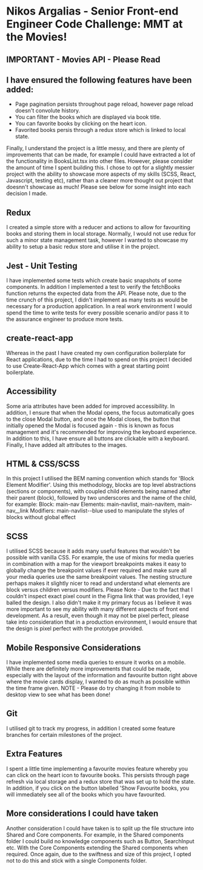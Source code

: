 # Nikos Argalias - Senior Front-end Engineer Code Challenge: MMT at the Movies!

## IMPORTANT - Movies API - Please Read

## I have ensured the following features have been added:

-   Page pagination persists throughout page reload, however page reload doesn't convolute history.
-   You can filter the books which are displayed via book title.
-   You can favorite books by clicking on the heart icon.
-   Favorited books persis through a redux store which is linked to local state.

Finally, I understand the project is a little messy, and there are plenty of improvements that can be made, for example I could have extracted a lot of the functionality in BooksList.tsx into other files. However, please consider the amount of time I spent building this. I chose to opt for a slightly messier project with the ability to showcase more aspects of my skills (SCSS, React, Javascript, testing etc), rather than a cleaner more thought out project that doesnn't showcase as much! Please see below for some insight into each decision I made.

## Redux

I created a simple store with a reducer and actions to allow for favouriting books and storing them in local storage. Normally, I would not use redux for such a minor state management task, however I wanted to showcase my ability to setup a basic redux store and utilise it in the project.

## Jest - Unit Testing

I have implemented some tests which create basic snapshots of some components. In addition I implemented a test to verify the fetchBooks function returns the expected data from the API. Please note, due to the time crunch of this project, I didn't implement as many tests as would be necessary for a production application. In a real work environment I would spend the time to write tests for every possible scenario and/or pass it to the assurance engineer to produce more tests.

## create-react-app

Whereas in the past I have created my own configuration boilerplate for React applications, due to the time I had to spend on this project I decided to use Create-React-App which comes with a great starting point boilerplate.

## Accessibility

Some aria attributes have been added for improved accessibility. In addition, I ensure that when the Modal opens, the focus automatically goes to the close Modal button, and once the Modal closes, the button that initially opened the Modal is focused again - this is known as focus management and it's recommended for improving the keyboard experience. In addition to this, I have ensure all buttons are clickable with a keyboard. Finally, I have added alt attributes to the images.

## HTML & CSS/SCSS

In this project I utilised the BEM naming convention which stands for 'Block Element Modifier'. Using this methodology, blocks are top level abstractions (sections or components), with coupled child elements being named after their parent (block), followed by two underscores and the name of the child, for example:
Block: main-nav
Elements: main-navlist, main-navitem, main-nav\_\_link
Modifiers: main-navlist--blue used to manipulate the styles of blocks without global effect

## SCSS

I utilised SCSS because it adds many useful features that wouldn't be possible with vanilla CSS. For example, the use of mixins for media queries in combination with a map for the viewport breakpoints makes it easy to globally change the breakpoint values if ever required and make sure all your media queries use the same breakpoint values. The nesting structure perhaps makes it slightly nicer to read and understand what elements are block versus children versus modifiers.
Please Note - Due to the fact that I couldn't inspect exact pixel count in the Figma link that was provided, I eye balled the design. I also didn't make it my primary focus as I believe it was more important to see my ability with many different aspects of front end development. As a result, even though it may not be pixel perfect, please take into consideration that in a production environment, I would ensure that the design is pixel perfect with the prototype provided.

## Mobile Responsive Considerations

I have implemented some media queries to ensure it works on a mobile. While there are definitely more improvements that could be made, especially with the layout of the information and favourite button right above where the movie cards display, I wanted to do as much as possible within the time frame given. NOTE - Please do try changing it from mobile to desktop view to see what has been done!

## Git

I utilised git to track my progress, in addition I created some feature branches for certain milestones of the project.

## Extra Features

I spent a little time implementing a favourite movies feature whereby you can click on the heart icon to favourite books. This persists through page refresh via local storage and a redux store that was set up to hold the state. In addition, if you click on the button labelled 'Show Favourite books, you will immediately see all of the books which you have favourited.

## More considerations I could have taken

Another consideration I could have taken is to split up the file structure into Shared and Core components. For example, in the Shared components folder I could build no knowledge components such as Button, SearchInput etc. With the Core Components extending the Shared components when required. Once again, due to the swiftness and size of this project, I opted not to do this and stick with a single Components folder.

